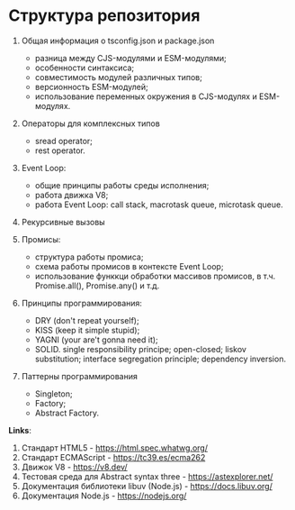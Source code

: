 # Структура репозитория

1. Общая информация о tsconfig.json и package.json

   - разница между CJS-модулями и ESM-модулями;
   - особенности синтаксиса;
   - совместимость модулей различных типов;
   - версионность ESM-модулей;
   - использование переменных окружения в CJS-модулях и ESM-модулях.

2. Операторы для комплексных типов

   - sread operator;
   - rest operator.

3. Event Loop:

   - общие принципы работы среды исполнения;
   - работа движка V8;
   - работа Event Loop: call stack, macrotask queue, microtask queue.

4. Рекурсивные вызовы

5. Промисы:

   - структура работы промиса;
   - схема работы промисов в контексте Event Loop;
   - использование функкци обработки массивов промисов, в т.ч. Promise.all(), Promise.any() и т.д.

6. Принципы программирования:

   - DRY (don't repeat yourself);
   - KISS (keep it simple stupid);
   - YAGNI (your are't gonna need it);
   - SOLID.
     single responsibility principe;
     open-closed;
     liskov substitution;
     interface segregation principle;
     dependency inversion.

7. Паттерны программирования
   - Singleton;
   - Factory;
   - Abstract Factory.

**Links**:

1. Стандарт HTML5 - https://html.spec.whatwg.org/
2. Стандарт ECMAScript - https://tc39.es/ecma262
3. Движок V8 - https://v8.dev/
4. Тестовая среда для Abstract syntax three - https://astexplorer.net/
5. Документация библиотеки libuv (Node.js) - https://docs.libuv.org/
6. Документация Node.js - https://nodejs.org/
